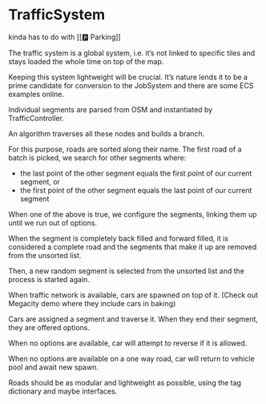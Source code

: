 # TrafficSystem

kinda has to do with [[🅿️ Parking]]

The traffic system is a global system, i.e. it’s not linked to specific tiles and stays loaded the whole time on top of the map.

Keeping this system lightweight will be crucial. It’s nature lends it to be a prime candidate for conversion to the JobSystem and there are some ECS examples online.

Individual segments are parsed from OSM and instantiated by TrafficController.

An algorithm traverses all these nodes and builds a branch.

For this purpose, roads are sorted along their name. The first road of a batch is picked, we search for other segments where:

- the last point of the other segment equals the first point of our current segment, or
- the first point of the other segment equals the last point of our current segment

When one of the above is true, we configure the segments, linking them up until we run out of options.

When the segment is completely back filled and forward filled, it is considered a complete road and the segments that make it up are removed from the unsorted list.

Then, a new random segment is selected from the unsorted list and the process is started again.

When traffic network is available, cars are spawned on top of it. (Check out Megacity demo where they include cars in baking)

Cars are assigned a segment and traverse it. When they end their segment, they are offered options.

When no options are available, car will attempt to reverse if it is allowed.

When no options are available on a one way road, car will return to vehicle pool and await new spawn.

Roads should be as modular and lightweight as possible, using the tag dictionary and maybe interfaces.
